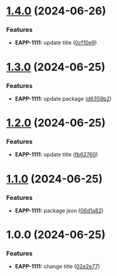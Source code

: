 # [1.4.0](https://github.com/pvega95/semantic-release-app/compare/v1.3.0...v1.4.0) (2024-06-26)


### Features

* **EAPP-1111:** update title ([0cf10e9](https://github.com/pvega95/semantic-release-app/commit/0cf10e9333797352cce6538bba93dfe4976f36ff))

# [1.3.0](https://github.com/pvega95/semantic-release-app/compare/v1.2.0...v1.3.0) (2024-06-25)


### Features

* **EAPP-1111:** update package ([d6359b2](https://github.com/pvega95/semantic-release-app/commit/d6359b21b88b62e64ca672a9e2b1e592699c719e))

# [1.2.0](https://github.com/pvega95/semantic-release-app/compare/v1.1.0...v1.2.0) (2024-06-25)


### Features

* **EAPP-1111:** update title ([fb62760](https://github.com/pvega95/semantic-release-app/commit/fb62760d29a624c6b15bf06263d3e667c637f119))

# [1.1.0](https://github.com/pvega95/semantic-release-app/compare/v1.0.0...v1.1.0) (2024-06-25)


### Features

* **EAPP-1111:** package json ([06d1a82](https://github.com/pvega95/semantic-release-app/commit/06d1a8288a0803c9c66438c9b4faf0f3fcb70974))

# 1.0.0 (2024-06-25)


### Features

* **EAPP-1111:** change title ([02e2e77](https://github.com/pvega95/semantic-release-app/commit/02e2e776dcde601fe6b47421fb73d51535a6e368))
